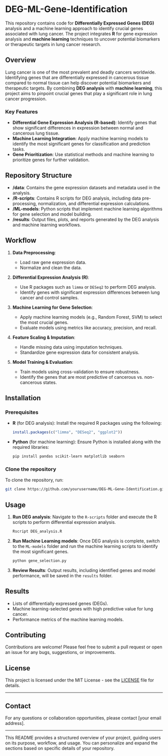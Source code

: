 # DEG-ML-Gene-Identification



This repository contains code for **Differentially Expressed Genes (DEG)** analysis and a machine learning approach to identify crucial genes associated with lung cancer. The project integrates **R** for gene expression analysis and **machine learning** techniques to uncover potential biomarkers or therapeutic targets in lung cancer research.

## Overview

Lung cancer is one of the most prevalent and deadly cancers worldwide. Identifying genes that are differentially expressed in cancerous tissue compared to normal tissue can help discover potential biomarkers and therapeutic targets. By combining **DEG analysis** with **machine learning**, this project aims to pinpoint crucial genes that play a significant role in lung cancer progression.

### Key Features
- **Differential Gene Expression Analysis (R-based)**: Identify genes that show significant differences in expression between normal and cancerous lung tissue.
- **Machine Learning Integration**: Apply machine learning models to identify the most significant genes for classification and prediction tasks.
- **Gene Prioritization**: Use statistical methods and machine learning to prioritize genes for further validation.

## Repository Structure

- **/data**: Contains the gene expression datasets and metadata used in the analysis.
- **/R-scripts**: Contains R scripts for DEG analysis, including data pre-processing, normalization, and differential expression calculations.
- **/ML-models**: Python scripts that implement machine learning algorithms for gene selection and model building.
- **/results**: Output files, plots, and reports generated by the DEG analysis and machine learning workflows.

## Workflow

1. **Data Preprocessing**:
   - Load raw gene expression data.
   - Normalize and clean the data.
   
2. **Differential Expression Analysis (R)**:
   - Use R packages such as `limma` or `DESeq2` to perform DEG analysis.
   - Identify genes with significant expression differences between lung cancer and control samples.

3. **Machine Learning for Gene Selection**:
   - Apply machine learning models (e.g., Random Forest, SVM) to select the most crucial genes.
   - Evaluate models using metrics like accuracy, precision, and recall.

4. **Feature Scaling & Imputation**:
   - Handle missing data using imputation techniques.
   - Standardize gene expression data for consistent analysis.

5. **Model Training & Evaluation**:
   - Train models using cross-validation to ensure robustness.
   - Identify the genes that are most predictive of cancerous vs. non-cancerous states.

## Installation

### Prerequisites

- **R** (for DEG analysis): Install the required R packages using the following:
  ```R
  install.packages(c("limma", "DESeq2", "ggplot2"))
  ```

- **Python** (for machine learning): Ensure Python is installed along with the required libraries:
  ```bash
  pip install pandas scikit-learn matplotlib seaborn
  ```

### Clone the repository

To clone the repository, run:

```bash
git clone https://github.com/yourusername/DEG-ML-Gene-Identification.git
```

## Usage

1. **Run DEG analysis**: Navigate to the `R-scripts` folder and execute the R scripts to perform differential expression analysis.
   ```R
   Rscript DEG_analysis.R
   ```

2. **Run Machine Learning models**: Once DEG analysis is complete, switch to the `ML-models` folder and run the machine learning scripts to identify the most significant genes.
   ```bash
   python gene_selection.py
   ```

3. **Review Results**: Output results, including identified genes and model performance, will be saved in the `results` folder.

## Results

- Lists of differentially expressed genes (DEGs).
- Machine learning-selected genes with high predictive value for lung cancer.
- Performance metrics of the machine learning models.

## Contributing

Contributions are welcome! Please feel free to submit a pull request or open an issue for any bugs, suggestions, or improvements.

## License

This project is licensed under the MIT License - see the [LICENSE](LICENSE) file for details.

---

## Contact

For any questions or collaboration opportunities, please contact [your email address].

---

This README provides a structured overview of your project, guiding users on its purpose, workflow, and usage. You can personalize and expand the sections based on specific details of your repository.
